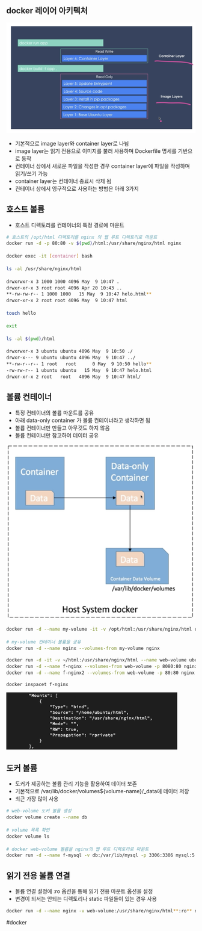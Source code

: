 ## docker 레이어 아키텍처

![Untitled](img/volumes/layered-archi.png)

- 기본적으로 image layer와 container layer로 나뉨
- image layer는 읽기 전용으로 이미지를 불러 사용하며 Dockerfile 명세를 기반으로 동작
- 컨테이너 상에서 새로운 파일을 작성한 경우 container layer에 파일을 작성하며 읽기/쓰기 가능
- container layer는 컨테이너 종료시 삭제 됨
- 컨테이너 상에서 영구적으로 사용하는 방법은 아래 3가지

## 호스트 볼륨

- 호스트 디렉토리를 컨테이너의 특정 경로에 마운트

```bash
# 호스트의 /opt/html 디렉토리를 nginx 의 웹 루트 디렉토리로 마운트
docker run -d -p 80:80 -v $(pwd)/html:/usr/share/nginx/html nginx

docker exec -it [container] bash

ls -al /usr/share/nginx/html

drwxrwxr-x 3 1000 1000 4096 May  9 10:47 .
drwxr-xr-x 3 root root 4096 Apr 20 10:43 ..
**-rw-rw-r-- 1 1000 1000   15 May  9 10:47 helo.html**
drwxr-xr-x 2 root root 4096 May  9 10:47 html

touch hello

exit

ls -al $(pwd)/html

drwxrwxr-x 3 ubuntu ubuntu 4096 May  9 10:50 ./
drwxr-x--- 9 ubuntu ubuntu 4096 May  9 10:47 ../
**-rw-r--r-- 1 root   root      0 May  9 10:50 hello**
-rw-rw-r-- 1 ubuntu ubuntu   15 May  9 10:47 helo.html
drwxr-xr-x 2 root   root   4096 May  9 10:47 html/
```

## 볼륨 컨테이너

- 특정 컨테이너의 볼륨 마운트를 공유
- 아래 data-only container 가 볼륨 컨테이너라고 생각하면 됨
- 볼륨 컨테이너만 만들고 아무것도 하지 않음
- 볼륨 컨테이너만 참고하여 데이터 공유

![Untitled](img/volumes/volume-container.png)

```bash
docker run -d --name my-volume -it -v /opt/html:/usr/share/nginx/html ubuntu:focal

# my-volume 컨테이너 볼륨을 공유
docker run -d --name nginx --volumes-from my-volume nginx
```

```bash
docker run -d -it -v ~/html:/usr/share/nginx/html --name web-volume ubuntu:focal
docker run -d --name f-nginx --volumes-from web-volume -p 8080:80 nginx
docker run -d --name f-nginx2 --volumes-from web-volume -p 80:80 nginx
```

```bash
docker inspacet f-nginx
```

![Untitled](img/volumes/docker-inspect.png)

## 도커 볼륨

- 도커가 제공하는 볼륨 관리 기능을 활용하여 데이터 보존
- 기본적으로 /var/lib/docker/volumes${volume-name}/_data에 데이터 저장
- 최근 가장 많이 사용

```bash
# web-volume 도커 볼륨 생성
docker volume create --name db

# volume 목록 확인
docker volume ls

# docker web-volume 볼륨을 nginx의 웹 루트 디렉토리로 마운트
docker run -d --name f-mysql -v db:/var/lib/mysql -p 3306:3306 mysql:5.7
```

## 읽기 전용 볼륨 연결

- 볼륨 연결 설정에 :ro 옵션을 통해 읽기 전용 마운트 옵션을 설정
- 변경이 되서는 안되는 디렉토리나 static 파일들이 있는 경우 사용

```bash
docker run -d --name nginx -v web-volume:/usr/share/nginx/html**:ro** nginx
```

#docker 